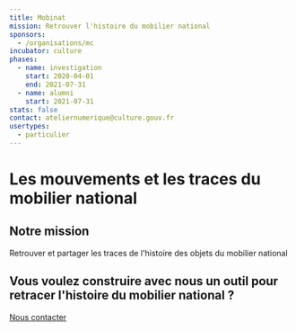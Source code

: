 ```yaml
---
title: Mobinat
mission: Retrouver l'histoire du mobilier national
sponsors:
  - /organisations/mc
incubator: culture
phases:
  - name: investigation
    start: 2020-04-01
    end: 2021-07-31
  - name: alumni
    start: 2021-07-31
stats: false
contact: ateliernumerique@culture.gouv.fr
usertypes:
  - particulier
---
```

# Les mouvements et les traces du mobilier national

## Notre mission 
Retrouver et partager les traces de l'histoire des objets du mobilier national

## Vous voulez construire avec nous un outil pour retracer l'histoire du mobilier national ?
[Nous contacter](mailto:ateliernumerique@culture.gouv.fr)
